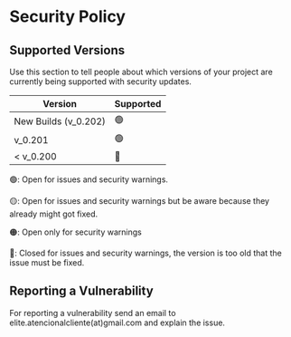 # Security Policy

## Supported Versions

Use this section to tell people about which versions of your project are
currently being supported with security updates.

| Version                | Supported          |
| ---------------------- | ------------------ |
| New Builds (v_0.202)   | 🟢                |
| v_0.201                | 🟢                |
| < v_0.200              | 🔴                |

🟢: Open for issues and security warnings.

🟡: Open for issues and security warnings but be aware because they already might got fixed.

🟠: Open only for security warnings

🔴: Closed for issues and security warnings, the version is too old that the issue must be fixed.

## Reporting a Vulnerability

For reporting a vulnerability send an email to elite.atencionalcliente(at)gmail.com and explain the issue.
